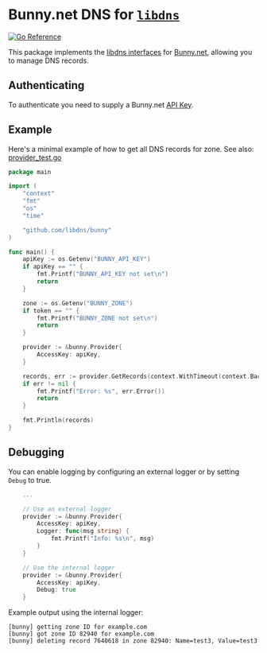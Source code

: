 # Bunny.net DNS for [`libdns`](https://github.com/libdns/libdns)

[![Go Reference](https://pkg.go.dev/badge/test.svg)](https://pkg.go.dev/github.com/libdns/bunny)

This package implements the [libdns interfaces](https://github.com/libdns/libdns) for [Bunny.net](https://docs.bunny.net/reference/bunnynet-api-overview), allowing you to manage DNS records.

## Authenticating

To authenticate you need to supply a Bunny.net [API Key](https://dash.bunny.net/account/settings).

## Example

Here's a minimal example of how to get all DNS records for zone. See also: [provider_test.go](https://github.com/libdns/bunny/blob/master/provider_test.go)

```go
package main

import (
	"context"
	"fmt"
	"os"
	"time"

	"github.com/libdns/bunny"
)

func main() {
	apiKey := os.Getenv("BUNNY_API_KEY")
	if apiKey == "" {
		fmt.Printf("BUNNY_API_KEY not set\n")
		return
	}

	zone := os.Getenv("BUNNY_ZONE")
	if token == "" {
		fmt.Printf("BUNNY_ZONE not set\n")
		return
	}

	provider := &bunny.Provider{
		AccessKey: apiKey,
	}

	records, err := provider.GetRecords(context.WithTimeout(context.Background(), time.Duration(15*time.Second)), zone)
	if err != nil {
        fmt.Printf("Error: %s", err.Error())
        return
	}

	fmt.Println(records)
}

```

## Debugging

You can enable logging by configuring an external logger or by setting `Debug` to true.

```go
	...

	// Use an external logger
	provider := &bunny.Provider{
		AccessKey: apiKey,
		Logger: func(msg string) {
			fmt.Printf("Info: %s\n", msg)
		}
	}

	// Use the internal logger
	provider := &bunny.Provider{
		AccessKey: apiKey,
		Debug: true
	}
```
Example output using the internal logger:

```shell
[bunny] getting zone ID for example.com
[bunny] got zone ID 82940 for example.com
[bunny] deleting record 7640618 in zone 82940: Name=test3, Value=test3
```

